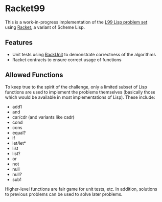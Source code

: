 # Racket99

This is a work-in-progress implementation of the [L99 Lisp problem set](http://www.ic.unicamp.br/~meidanis/courses/mc336/2006s2/funcional/L-99_Ninety-Nine_Lisp_Problems.html) using [Racket](https://racket-lang.org/), a variant of Scheme Lisp.

## Features

- Unit tests using [RackUnit](http://docs.racket-lang.org/rackunit/) to demonstrate correctness of the algorithms
- Racket contracts to ensure correct usage of functions

## Allowed Functions

To keep true to the spirit of the challenge, only a limited subset of Lisp functions are used to implement the problems themselves (basically those which would be available in most implementations of Lisp). These include:

- add1
- and
- car/cdr (and variants like cadr)
- cond
- cons
- equal?
- if
- let/let*
- list
- list?
- or
- not
- null
- null?
- sub1

Higher-level functions are fair game for unit tests, etc. In addition, solutions to previous problems can be used to solve later problems.
